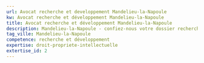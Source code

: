 ```yaml
---
url: Avocat recherche et developpement Mandelieu-la-Napoule
kw: Avocat recherche et développement Mandelieu-la-Napoule
title: Avocat recherche et développement Mandelieu-la-Napoule
description: Mandelieu-la-Napoule - confiez-nous votre dossier recherche et développement
tag_ville: Mandelieu-la-Napoule
competence: recherche et développement
expertise: droit-propriete-intellectuelle
extertise_id: 2
---
```

